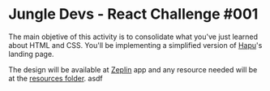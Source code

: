 # Jungle Devs - React Challenge #001

The main objetive of this activity is to consolidate what you've just learned about HTML and CSS. You'll be implementing a simplified version of [Hapu](https://hapu.com.au)'s landing page.

The design will be available at [Zeplin](https://zpl.io/bLwGrv7) app and any resource needed will be at the [resources folder](/resources). asdf
